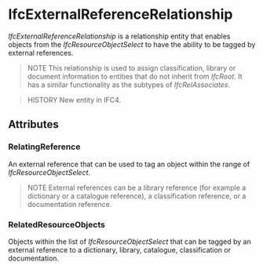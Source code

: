 # IfcExternalReferenceRelationship

_IfcExternalReferenceRelationship_ is a relationship entity that enables objects from the _IfcResourceObjectSelect_ to have the ability to be tagged by external references.

> NOTE  This relationship is used to assign classification, library or document information to entities that do not inherit from _IfcRoot_. It has a similar functionality as the subtypes of _IfcRelAssociates_.

> HISTORY  New entity in IFC4.

## Attributes

### RelatingReference
An external reference that can be used to tag an object within the range of _IfcResourceObjectSelect_.

> NOTE  External references can be a library reference (for example a dictionary or a catalogue reference), a classification reference, or a documentation reference.
>

### RelatedResourceObjects
Objects within the list of _IfcResourceObjectSelect_ that can be tagged by an external reference to a dictionary, library, catalogue, classification or documentation.

